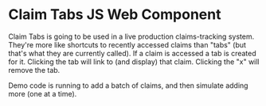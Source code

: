 # Claim Tabs JS Web Component
Claim Tabs is going to be used in a live production claims-tracking system. They're more like shortcuts to recently accessed claims than "tabs" (but that's what they are currently called). If a claim is accessed a tab is created for it. Clicking the tab will link to (and display) that claim. Clicking the "x" will remove the tab.

Demo code is running to add a batch of claims, and then simulate adding more (one at a time).
